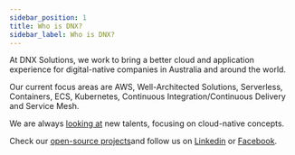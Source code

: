 ```yaml
---
sidebar_position: 1
title: Who is DNX?
sidebar_label: Who is DNX?
---
```


At DNX Solutions, we work to bring a better cloud and application experience for digital-native companies in Australia and around the world.

Our current focus areas are AWS, Well-Architected Solutions, Serverless, Containers, ECS, Kubernetes, Continuous Integration/Continuous Delivery and Service Mesh.

We are always [looking at](https://dnx.solutions/about-us/career/) new talents, focusing on cloud-native concepts.

Check our [open-source projects](https://github.com/DNXLabs)and follow us on [Linkedin](https://dnx.solutions/aws-amplify-create-custom-resolvers-programmatically) or [Facebook](https://www.facebook.com/SolutionsDNX).
